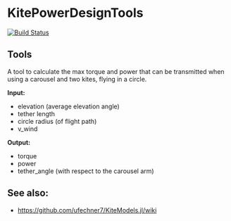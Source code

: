 # KitePowerDesignTools

[![Build Status](https://github.com/ufechner7/KitePowerDesignTools.jl/actions/workflows/CI.yml/badge.svg?branch=main)](https://github.com/ufechner7/KitePowerDesignTools.jl/actions/workflows/CI.yml?query=branch%3Amain)

## Tools

A tool to calculate the max torque and power that can be transmitted when using a carousel and two kites, 
flying in a circle.

**Input:**
- elevation (average elevation angle)
- tether length
- circle radius (of flight path)
- v_wind

**Output:**
- torque
- power
- tether_angle (with respect to the carousel arm)

## See also:
- https://github.com/ufechner7/KiteModels.jl/wiki
